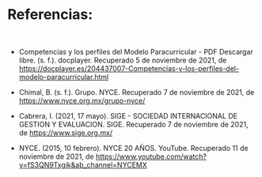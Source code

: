 # Referencias:

<br>

* Competencias y los perfiles del Modelo Paracurricular - PDF Descargar libre. (s. f.). docplayer. Recuperado 5 de noviembre de 2021, de https://docplayer.es/204437007-Competencias-y-los-perfiles-del-modelo-paracurricular.html

* Chimal, B. (s. f.). Grupo. NYCE. Recuperado 7 de noviembre de 2021, de https://www.nyce.org.mx/grupo-nyce/

* Cabrera, I. (2021, 17 mayo). SIGE - SOCIEDAD INTERNACIONAL DE GESTION Y EVALUACION. SIGE. Recuperado 7 de noviembre de 2021, de https://www.sige.org.mx/

* NYCE. (2015, 10 febrero). NYCE 20 AÑOS. YouTube. Recuperado 11 de noviembre de 2021, de https://www.youtube.com/watch?v=fS3QN9Txgjk&ab_channel=NYCEMX